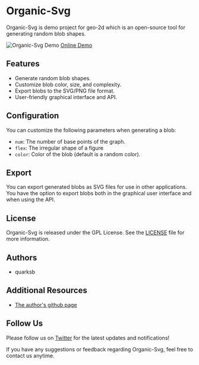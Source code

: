 # Organic-Svg

Organic-Svg is demo project for geo-2d which is an open-source tool for generating random blob shapes.

![Organic-Svg Demo](https://f005.backblazeb2.com/file/app-image/c3cdb884-1dbc-43f6-8146-b137a03d49c2.gif)
[Online Demo](https://organic-svg.quarksb.com/)

## Features

- Generate random blob shapes.
- Customize blob color, size, and complexity.
- Export blobs to the SVG/PNG file format.
- User-friendly graphical interface and API.

## Configuration

You can customize the following parameters when generating a blob:

- `num`: The number of base points of the graph.
- `flex`: The irregular shape of a figure
- `color`: Color of the blob (default is a random color).

## Export

You can export generated blobs as SVG files for use in other applications. You have the option to export blobs both in the graphical user interface and when using the API.

## License

Organic-Svg is released under the GPL License. See the [LICENSE](/gpl-3.0.txt) file for more information.

## Authors

- quarksb

## Additional Resources

- [The author's github page](https://github.com/quarksb)

## Follow Us

Please follow us on [Twitter](https://twitter.com/quark_china) for the latest updates and notifications!

If you have any suggestions or feedback regarding Organic-Svg, feel free to contact us anytime.
